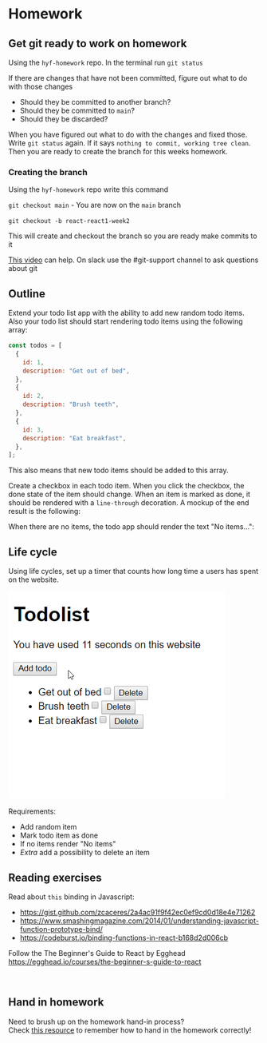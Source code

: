 # Homework

## Get git ready to work on homework

Using the `hyf-homework` repo. In the terminal run `git status`

If there are changes that have not been committed, figure out what to do with those changes

- Should they be committed to another branch?
- Should they be committed to `main`?
- Should they be discarded?

When you have figured out what to do with the changes and fixed those. Write `git status` again. If it says `nothing to commit, working tree clean`. Then you are ready to create the branch for this weeks homework.

### Creating the branch

Using the `hyf-homework` repo write this command

`git checkout main` - You are now on the `main` branch

`git checkout -b react-react1-week2`

This will create and checkout the branch so you are ready make commits to it

[This video](https://www.youtube.com/watch?v=XYlgh9hSWtw) can help. On slack use the #git-support channel to ask questions about git

## Outline

Extend your todo list app with the ability to add new random todo items. Also your todo list should start rendering todo items using the following array:

```js
const todos = [
  {
    id: 1,
    description: "Get out of bed",
  },
  {
    id: 2,
    description: "Brush teeth",
  },
  {
    id: 3,
    description: "Eat breakfast",
  },
];
```

This also means that new todo items should be added to this array.

Create a checkbox in each todo item. When you click the checkbox, the done state of the item should change. When an item is marked as done, it should be rendered with a `line-through` decoration. A mockup of the end result is the following:

When there are no items, the todo app should render the text "No items...":

## Life cycle

Using life cycles, set up a timer that counts how long time a users has spent on the website.

![todolist](assets/todolist.gif)

Requirements:

- Add random item
- Mark todo item as done
- If no items render "No items"
- _Extra_ add a possibility to delete an item

## Reading exercises

Read about `this` binding in Javascript:

- https://gist.github.com/zcaceres/2a4ac91f9f42ec0ef9cd0d18e4e71262
- https://www.smashingmagazine.com/2014/01/understanding-javascript-function-prototype-bind/
- https://codeburst.io/binding-functions-in-react-b168d2d006cb

Follow the The Beginner's Guide to React by Egghead https://egghead.io/courses/the-beginner-s-guide-to-react

<br/>

## Hand in homework

Need to brush up on the homework hand-in process?<br/>
Check [this resource](https://github.com/HackYourFuture-CPH/Git/blob/main/homework_hand_in.md) to remember how to hand in the homework correctly!
